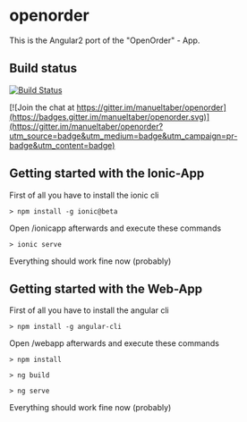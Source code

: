 # openorder

This is the Angular2 port of the "OpenOrder" - App.

## Build status
[![Build Status](https://travis-ci.org/manueltaber/openorder.svg?branch=master)](https://travis-ci.org/manueltaber/openorder)

[![Join the chat at https://gitter.im/manueltaber/openorder](https://badges.gitter.im/manueltaber/openorder.svg)](https://gitter.im/manueltaber/openorder?utm_source=badge&utm_medium=badge&utm_campaign=pr-badge&utm_content=badge)

## Getting started with the Ionic-App

First of all you have to install the ionic cli
````
> npm install -g ionic@beta
````
Open /ionicapp afterwards and execute these commands

````
> ionic serve
````

Everything should work fine now (probably)

## Getting started with the Web-App

First of all you have to install the angular cli
````
> npm install -g angular-cli
````
Open /webapp afterwards and execute these commands

````
> npm install
````
````
> ng build
````
````
> ng serve
````

Everything should work fine now (probably)
